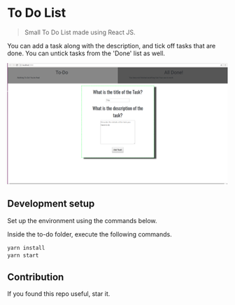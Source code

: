 # To Do List
> Small To Do List made using React JS.


You can add a task along with the description, and tick off tasks that are done. You can untick tasks from the 'Done' list as well.

![](header.png)

## Development setup

Set up the environment using the commands below.

Inside the to-do folder, execute the following commands.
```sh
yarn install
yarn start
```


## Contribution

If you found this repo useful, star it.

